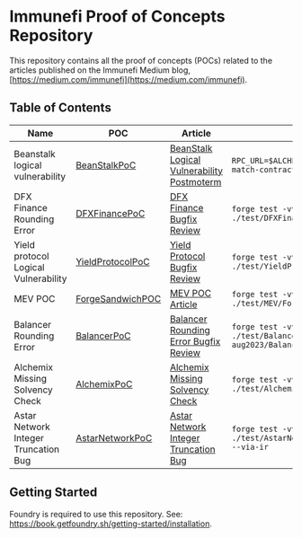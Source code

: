 # Immunefi Proof of Concepts Repository

This repository contains all the proof of concepts (POCs) related to the articles published on the Immunefi Medium blog, [https://medium.com/immunefi](https://medium.com/immunefi).

## Table of Contents

| Name | POC | Article | Command
| ---- | ------- | ---- | ---- | 
| Beanstalk logical vulnerability | [BeanStalkPoC](./test/BeanStalk.t.sol) | [BeanStalk Logical Vulnerability Postmoterm](https://medium.com/immunefi/article1) | `RPC_URL=$ALCHEMY_API forge test --match-contract BeanStalkPoC -vvv`
| DFX Finance Rounding Error | [DFXFinancePoC](./src/DFXFinance/AttackContract.sol) | [DFX Finance Bugfix Review](https://medium.com/immunefi/) | `forge test -vvv --match-path ./test/DFXFinance/AttackTest.t.sol`
| Yield protocol Logical Vulnerability| [YieldProtocolPoC](./test/YieldProtocol.t.sol) | [Yield Protocol Bugfix Review](https://medium.com/immunefi/) | `forge test -vvv --match-path ./test/YieldProtocol/AttackTest.t.sol`
| MEV POC| [ForgeSandwichPOC](./test/MEV/Forge/Sandwich.t.sol) | [MEV POC Article](https://medium.com/immunefi/how-to-reproduce-a-simple-mev-attack-b38151616cb4) | `forge test -vvv --match-path ./test/MEV/Forge/Sandwich.t.sol`
| Balancer Rounding Error | [BalancerPoC](./test/Balancer/rounding-error-aug2023/BalancerPoC.sol) | [Balancer Rounding Error Bugfix Review](https://medium.com/immunefi/) | `forge test -vvv --match-path ./test/Balancer/rounding-error-aug2023/BalancerPoC.sol`
| Alchemix Missing Solvency Check | [AlchemixPoC](./test/Alchemix/AttackContract.sol) | [Alchemix Missing Solvency Check](https://medium.com/immunefi/) | `forge test -vvv --match-path ./test/Alchemix/PoCTest.sol --via-ir`
| Astar Network Integer Truncation Bug | [AstarNetworkPoC](./src/AstarNetwork/AttackContract.sol) | [Astar Network Integer Truncation Bug](https://medium.com/immunefi/) | `forge test -vv --match-path ./test/AstarNetwork/AttackTest.t.sol --via-ir`


## Getting Started

Foundry is required to use this repository. See: https://book.getfoundry.sh/getting-started/installation.
